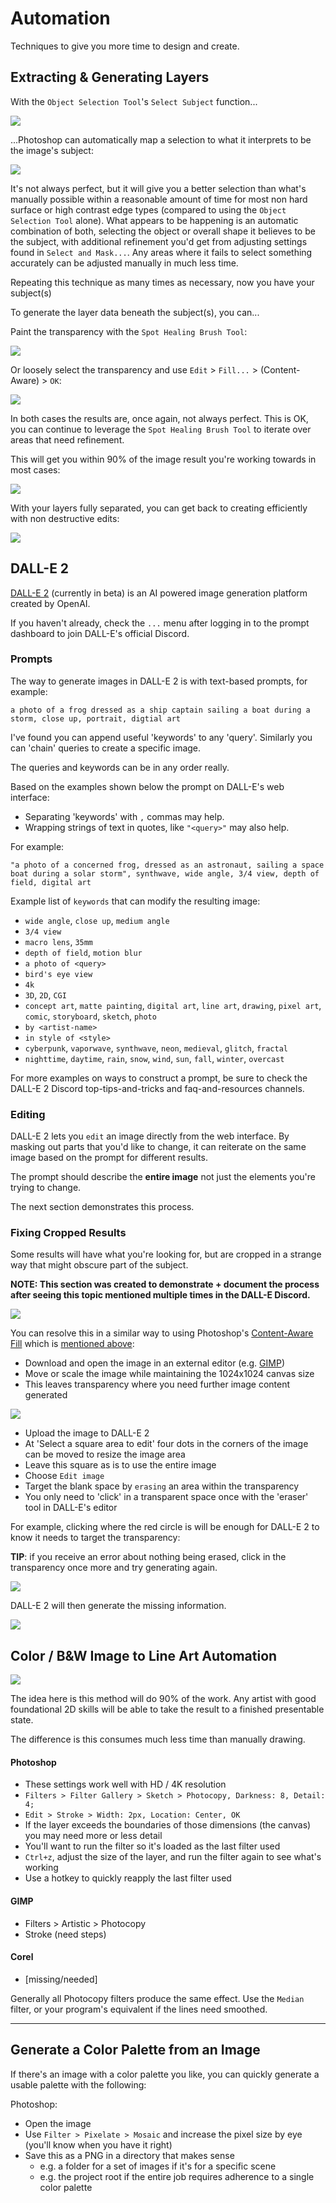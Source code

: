 # Automation

Techniques to give you more time to design and create.

## Extracting & Generating Layers

With the `Object Selection Tool`'s `Select Subject` function...

![](/media/ps-select-subject-001.png)

...Photoshop can automatically map a selection to what it interprets to be the image's subject:

![](/media/ps-select-subject-002.gif)

It's not always perfect, but it will give you a better selection than what's manually possible within a reasonable amount of time for most non hard surface or high contrast edge types (compared to using the `Object Selection Tool` alone). What appears to be happening is an automatic combination of both, selecting the object or overall shape it believes to be the subject, with additional refinement you'd get from adjusting settings found in `Select and Mask...`. Any areas where it fails to select something accurately can be adjusted manually in much less time.

Repeating this technique as many times as necessary, now you have your subject(s)

To generate the layer data beneath the subject(s), you can...

Paint the transparency with the `Spot Healing Brush Tool`:

![](/media/ps-spot-heal-001.gif)

Or loosely select the transparency and use `Edit` > `Fill...` > (Content-Aware) > `OK`:

![](/media/ps-content-aware-001.gif)

In both cases the results are, once again, not always perfect. This is OK, you can continue to leverage the `Spot Healing Brush Tool` to iterate over areas that need refinement. 

This will get you within 90% of the image result you're working towards in most cases:

![](/media/ps-spot-heal-002.gif)


With your layers fully separated, you can get back to creating efficiently with non destructive edits:

![](/media/ps-select-subject-003.gif)


## DALL-E 2

[DALL-E 2](https://openai.com/dall-e-2/) (currently in beta) is an AI powered image generation platform created by OpenAI.

If you haven't already, check the `...` menu after logging in to the prompt dashboard to join DALL-E's official Discord.

### Prompts

The way to generate images in DALL-E 2 is with text-based prompts, for example:

```dall-e
a photo of a frog dressed as a ship captain sailing a boat during a storm, close up, portrait, digtial art
```

I've found you can append useful 'keywords' to any 'query'. Similarly you can 'chain' queries to create a specific image.

The queries and keywords can be in any order really.

Based on the examples shown below the prompt on DALL-E's web interface:

- Separating 'keywords' with `,` commas may help.
- Wrapping strings of text in quotes, like `"<query>"` may also help.

For example:

```dall-e
"a photo of a concerned frog, dressed as an astronaut, sailing a space boat during a solar storm", synthwave, wide angle, 3/4 view, depth of field, digital art
```

Example list of `keywords` that can modify the resulting image:

- `wide angle`, `close up`, `medium angle`
- `3/4 view`
- `macro lens`, `35mm`
- `depth of field`, `motion blur`
- `a photo of <query>`
- `bird's eye view`
- `4k`
- `3D`, `2D`, `CGI`
- `concept art`, `matte painting`, `digital art`, `line art`, `drawing`, `pixel art`, `comic`, `storyboard`, `sketch`, `photo`
- `by <artist-name>`
- `in style of <style>`
- `cyberpunk`, `vaporwave`, `synthwave`, `neon`, `medieval`, `glitch`, `fractal`
- `nighttime`, `daytime`, `rain`, `snow`, `wind`, `sun`, `fall`, `winter`, `overcast`

For more examples on ways to construct a prompt, be sure to check the DALL-E 2 Discord top-tips-and-tricks and faq-and-resources channels.

### Editing

DALL-E 2 lets you `edit` an image directly from the web interface. By masking out parts that you'd like to change, it can reiterate on the same image based on the prompt for different results.

The prompt should describe the **entire image** not just the elements you're trying to change.

The next section demonstrates this process.

### Fixing Cropped Results

Some results will have what you're looking for, but are cropped in a strange way that might obscure part of the subject.

**NOTE: This section was created to demonstrate + document the process after seeing this topic mentioned multiple times in the DALL-E Discord.**

![](/media/automation-dall-e-2-001.png)

You can resolve this in a similar way to using Photoshop's [Content-Aware Fill](https://helpx.adobe.com/photoshop/using/content-aware-fill.html) which is [mentioned above](#extracting--generating-layers):

- Download and open the image in an external editor (e.g. [GIMP](https://www.gimp.org/))
- Move or scale the image while maintaining the 1024x1024 canvas size
- This leaves transparency where you need further image content generated

![](/media/automation-dall-e-2-002.png)

- Upload the image to DALL-E 2
- At 'Select a square area to edit' four dots in the corners of the image can be moved to resize the image area
- Leave this square as is to use the entire image
- Choose `Edit image`
- Target the blank space by `erasing` an area within the transparency
- You only need to 'click' in a transparent space once with the 'eraser' tool in DALL-E's editor

For example, clicking where the red circle is will be enough for DALL-E 2 to know it needs to target the transparency:

**TIP**: if you receive an error about nothing being erased, click in the transparency once more and try generating again.

![](/media/automation-dall-e-2-003.png)

DALL-E 2 will then generate the missing information.

![](/media/automation-dall-e-2-004.png)

## Color / B&W Image to Line Art Automation

![](/media/ps-filters-lineart-001.gif)

The idea here is this method will do 90% of the work. Any artist with good foundational 2D skills will be able to take the result to a finished presentable state.

The difference is this consumes much less time than manually drawing.

#### Photoshop
- These settings work well with HD / 4K resolution
- `Filters > Filter Gallery > Sketch > Photocopy, Darkness: 8, Detail: 4;`
- `Edit > Stroke > Width: 2px, Location: Center, OK`
- If the layer exceeds the boundaries of those dimensions (the canvas) you may need more or less detail
- You'll want to run the filter so it's loaded as the last filter used
- `Ctrl+z`, adjust the size of the layer, and run the filter again to see what's working
- Use a hotkey to quickly reapply the last filter used

#### GIMP
- Filters > Artistic > Photocopy
- Stroke (need steps)

#### Corel
- [missing/needed]

Generally all Photocopy filters produce the same effect. Use the `Median` filter, or your program's equivalent if the lines need smoothed.

---

## Generate a Color Palette from an Image

If there's an image  with a color palette you like, you can quickly generate a usable palette with the following:

Photoshop:

- Open the image
- Use `Filter > Pixelate > Mosaic` and increase the pixel size by eye (you'll know when you have it right)
- Save this as a PNG in a directory that makes sense
	* e.g. a folder for a set of images if it's for a specific scene
	* e.g. the project root if the entire job requires adherence to a single color palette
